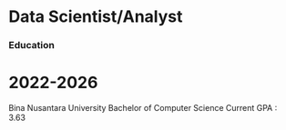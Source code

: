 # Data Scientist/Analyst

### Education
# 2022-2026
Bina Nusantara University
Bachelor of Computer Science
Current GPA : 3.63
